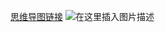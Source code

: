 ﻿[思维导图链接](https://www.edrawsoft.cn/viewer/public/s/17118661591967)
![在这里插入图片描述](https://img-blog.csdnimg.cn/20200707101647906.png?x-oss-process=image/watermark,type_ZmFuZ3poZW5naGVpdGk,shadow_10,text_aHR0cHM6Ly9ibG9nLmNzZG4ubmV0L2xpdWFybXlsaXU=,size_16,color_FFFFFF,t_70)
